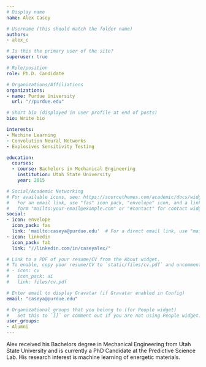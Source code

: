 ```yaml
---
# Display name
name: Alex Casey  

# Username (this should match the folder name)
authors:
- alex_c  

# Is this the primary user of the site?
superuser: true

# Role/position
role: Ph.D. Candidate

# Organizations/Affiliations
organizations:
- name: Purdue University
  url: "//purdue.edu"

# Short bio (displayed in user profile at end of posts)
bio: Write bio

interests:
- Machine Learning
- Convolution Neural Networks
- Explosives Sensitivity Testing

education:
  courses:
  - course: Bachelors in Mechanical Engineering
    institution: Utah State University
    year: 2015

# Social/Academic Networking
# For available icons, see: https://sourcethemes.com/academic/docs/widgets/#icons
#   For an email link, use "fas" icon pack, "envelope" icon, and a link in the
#   form "mailto:your-email@example.com" or "#contact" for contact widget.
social:
- icon: envelope
  icon_pack: fas
  link: 'mailto:caseya@purdue.edu'  # For a direct email link, use "mailto:test@example.org".
- icon: linkedin
  icon_pack: fab
  link: "//linkedin.com/in/caseyalex/"

# Link to a PDF of your resume/CV from the About widget.
# To enable, copy your resume/CV to `static/files/cv.pdf` and uncomment the lines below.  
# - icon: cv
#   icon_pack: ai
#   link: files/cv.pdf

# Enter email to display Gravatar (if Gravatar enabled in Config)
email: "caseya@purdue.edu"

# Organizational groups that you belong to (for People widget)
#   Set this to `[]` or comment out if you are not using People widget.  
user_groups:
- Alumni
---
```


Alex received his Bachelors degree in Mechanical Engineering from Utah State University and is currently a PhD Candidate at the Predictive Science Lab. His research interest is machine learning of energetic materials.
